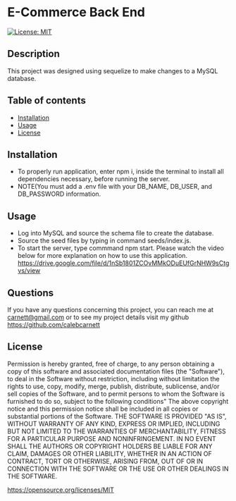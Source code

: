 # E-Commerce Back End
 [![License: MIT](https://img.shields.io/badge/License-MIT-yellow.svg)](https://opensource.org/licenses/MIT)
 ## Description
This project was designed using sequelize to make changes to a MySQL database. 

 ## Table of contents
 - [Installation](#installation)
 - [Usage](#usage)
 - [License](#license)
 
 
 ## Installation
 * To properly run application, enter npm i, inside the terminal to install all dependencies necessary, before running the server. 
 * NOTE(You must add a .env file with your DB_NAME, DB_USER, and DB_PASSWORD information. 
  
 ## Usage
 * Log into MySQL and source the schema file to create the database. 
 * Source the seed files by typing in command seeds/index.js.
 * To start the server, type commmand npm start. 
Please watch the video below for more explanation on how to use this application.
https://drive.google.com/file/d/1nSb1801ZCOvMMkODuEUfGrNHW9sCtgvs/view

 ## Questions
 If you have any questions concerning this project, you can reach me at carnett@gmail.com or to see my project details visit my github https://github.com/calebcarnett 
  
 ## License
Permission is hereby granted, free of charge, to any person obtaining a copy of this software and associated documentation files (the "Software"), to deal in the Software without restriction, including without limitation the rights to use, copy, modify, merge, publish, distribute, sublicense, and/or sell copies of the Software, and to permit persons to whom the Software is furnished to do so, subject to the following conditions" The above copyright notice and this permission notice shall be included in all copies or substantial portions of the Software.
   THE SOFTWARE IS PROVIDED "AS IS", WITHOUT WARRANTY OF ANY KIND, EXPRESS OR IMPLIED, INCLUDING BUT NOT LIMITED TO THE WARRANTIES OF MERCHANTABILITY, FITNESS FOR A PARTICULAR PURPOSE AND NONINFRINGEMENT. IN NO EVENT SHALL THE AUTHORS OR COPYRIGHT HOLDERS BE LIABLE FOR ANY CLAIM, DAMAGES OR OTHER LIABILITY, WHETHER IN AN ACTION OF CONTRACT, TORT OR OTHERWISE, ARISING FROM, OUT OF OR IN CONNECTION WITH THE SOFTWARE OR THE USE OR OTHER DEALINGS IN THE SOFTWARE.

https://opensource.org/licenses/MIT